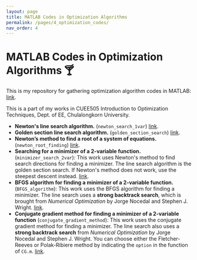 ```yaml
---
layout: page
title: MATLAB Codes in Optimization Algorithms
permalink: /pages/4_optimization_codes/
nav_order: 4
---
```


# MATLAB Codes in Optimization Algorithms :cocktail:

This is my repository for gathering optimization algorithm codes in MATLAB: [link](https://github.com/nutchanonj/optimization_codes).

This is a part of my works in CUEE505 Introduction to Optimization Techniques, Dept. of EE, Chulalongkorn University.

- **Newton's line search algorithm.** (`newton_search_1var`) [link](https://github.com/nutchanonj/optimization_codes/tree/main/newton_search_1var).
- **Golden section line search algorithm.** (`golden_section_search`) [link](https://github.com/nutchanonj/optimization_codes/tree/main/golden_section_search).
- **Newton’s method to find a root of a system of equations.** (`newton_root_finding`) [link](https://github.com/nutchanonj/optimization_codes/tree/main/newton_root_finding).
- **Searching for a minimizer of a 2-variable function.** (`minimizer_search_2var`): This work uses Newton's method to find search directions for finding a minimizer. The line search algorithm is the golden section search. If Newton's method does not work, use the steepest descent instead. [link](https://github.com/nutchanonj/optimization_codes/tree/main/minimizer_search_2var).
- **BFGS algorithm for finding a minimizer of a 2-variable function.** (`BFGS_algorithm`): This work uses the BFGS algorithm for finding a minimizer. The line search uses a **strong backtrack search**, which is brought from *Numerical Optimization* by Jorge Nocedal and Stephen J. Wright. [link](https://github.com/nutchanonj/optimization_codes/tree/main/BFGS_algorithm).
- **Conjugate gradient method for finding a minimizer of a 2-variable function** (`conjugate_gradient_method`): This work uses the conjugate gradient method for finding a minimizer. The line search also uses a **strong backtrack search** from *Numerical Optimization* by Jorge Nocedal and Stephen J. Wright. You can choose either the Fletcher-Reeves or Polak-Ribiere method by indicating the `option` in the function of `CG.m`. [link](https://github.com/nutchanonj/optimization_codes/tree/main/conjugate_gradient_method).